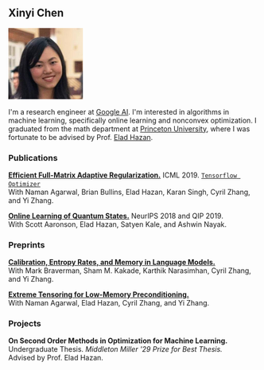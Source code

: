 ## Xinyi Chen

<img src="/assets/photo_1.jpg" width="150" aligh="left"/>

I'm a research engineer at [Google AI](https://ai.google/research/). I'm interested in algorithms in machine learning, specifically online learning and nonconvex optimization. I graduated from the math department at [Princeton University](https://www.princeton.edu/), where I was fortunate to be advised by Prof. [Elad Hazan](https://www.cs.princeton.edu/~ehazan/). 


### Publications

[**Efficient Full-Matrix Adaptive Regularization.**](https://arxiv.org/abs/1806.02958) ICML 2019. [`Tensorflow Optimizer`](https://www.tensorflow.org/api_docs/python/tf/contrib/opt/GGTOptimizer)  
With Naman Agarwal, Brian Bullins, Elad Hazan, Karan Singh, Cyril Zhang, and Yi Zhang.

[**Online Learning of Quantum States.**](https://arxiv.org/abs/1802.09025) NeurIPS 2018 and QIP 2019.  
With Scott Aaronson, Elad Hazan, Satyen Kale, and Ashwin Nayak.

### Preprints
[**Calibration, Entropy Rates, and Memory in Language Models.**](https://arxiv.org/abs/1906.05664)       
With Mark Braverman, Sham M. Kakade, Karthik Narasimhan, Cyril Zhang, and Yi Zhang.

[**Extreme Tensoring for Low-Memory Preconditioning.**](https://arxiv.org/abs/1902.04620)       
With Naman Agarwal, Elad Hazan, Cyril Zhang, and Yi Zhang.

### Projects
**On Second Order Methods in Optimization for Machine Learning.** Undergraduate Thesis. _Middleton Miller '29 Prize for Best Thesis._  
Advised by Prof. Elad Hazan.
